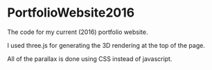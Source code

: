 # PortfolioWebsite2016
The code for my current (2016) portfolio website.

I used three.js for generating the 3D rendering at the top of the page.

All of the parallax is done using CSS instead of javascript.
